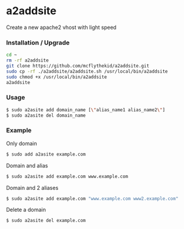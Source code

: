 # a2addsite

Create a new apache2 vhost with light speed

### Installation / Upgrade ###

```bash
cd ~
rm -rf a2addsite
git clone https://github.com/mcflythekid/a2addsite.git
sudo cp -rf ./a2addsite/a2addsite.sh /usr/local/bin/a2addsite
sudo chmod +x /usr/local/bin/a2addsite
a2addsite
```
### Usage ###

```bash
$ sudo a2asite add domain_name [\"alias_name1 alias_name2\"]
$ sudo a2asite del domain_name
```
### Example ###

Only domain

```bash
$ sudo add a2asite example.com
```
Domain and alias

```bash
$ sudo a2asite add example.com www.example.com
```
Domain and 2 aliases

```bash
$ sudo a2asite add example.com "www.example.com www2.example.com"
```
Delete a domain

```bash
$ sudo a2asite del example.com
```
